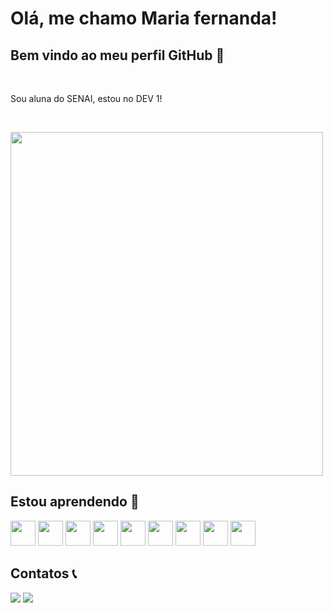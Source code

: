 # Olá, me chamo Maria fernanda! 
## Bem vindo ao meu perfil GitHub 👋
<br>

Sou aluna do SENAI, estou no DEV 1!

<br>
<p align="left">
<img src='https://i.pinimg.com/originals/4f/65/dc/4f65dc9cb55f160eecc667d502ed79e2.jpg' width="500" height="550"/>
</p>

## Estou aprendendo 📖
<p align="left">
  <img src="https://cdn.jsdelivr.net/gh/devicons/devicon@latest/icons/canva/canva-original.svg" width="40" height="40"/>
  <img src="https://cdn.jsdelivr.net/gh/devicons/devicon@latest/icons/githubcodespaces/githubcodespaces-original.svg" width="40" height="40"/>
  <img src="https://cdn.jsdelivr.net/gh/devicons/devicon@latest/icons/htmx/htmx-original.svg" width="40" height="40"/>
  <img src="https://cdn.jsdelivr.net/gh/devicons/devicon@latest/icons/insomnia/insomnia-original.svg" width="40" height="40"/>
  <img src="https://cdn.jsdelivr.net/gh/devicons/devicon@latest/icons/json/json-plain.svg" width="40" height="40"/>
  <img src="https://cdn.jsdelivr.net/gh/devicons/devicon@latest/icons/mysql/mysql-plain-wordmark.svg" width="40" height="40"/>
  <img src="https://cdn.jsdelivr.net/gh/devicons/devicon@latest/icons/python/python-original-wordmark.svg" width="40" height="40"/>
  <img src="https://cdn.jsdelivr.net/gh/devicons/devicon@latest/icons/vscode/vscode-original.svg" width="40" height="40"/>
  <img src="https://cdn.jsdelivr.net/gh/devicons/devicon@latest/icons/github/github-original.svg" width="40" height="40"/>
</p>

## Contatos 📞
<div>
<p align="left">
<a href="https://www.instagram.com/ferbighi/" target="_blank"><img loading="lazy" src="https://img.shields.io/badge/-Instagram-%23E4405F?style=for-the-badge&logo=instagram&logoColor=white" target="_blank"></a>
<a href = "maria.f.siqueira8@aluno.senai.br"><img loading="lazy" src="https://img.shields.io/badge/Gmail-D14836?style=for-the-badge&logo=gmail&logoColor=white" target="_blank"></a>
</p>
</div>
